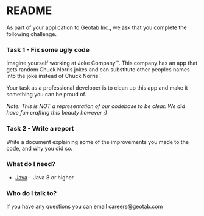 # README #

As part of your application to Geotab Inc., we ask that you complete the following challenge. 

### Task 1 - Fix some ugly code ###

Imagine yourself working at Joke Company™. This company has an app that gets random Chuck Norris jokes and can substitute other peoples names into the joke instead of Chuck Norris'.

Your task as a professional developer is to clean up this app and make it something you can be proud of.

*Note: This is NOT a representation of our codebase to be clear. We did have fun crafting this beauty however ;)*

### Task 2 - Write a report ###

Write a document explaining some of the improvements you made to the code, and why you did so.

### What do I need? ###

* [Java](https://www.java.com) - Java 8 or higher

### Who do I talk to? ###

If you have any questions you can email careers@geotab.com
